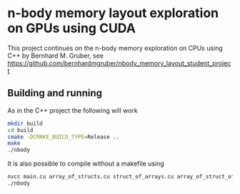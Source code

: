 # n-body memory layout exploration on GPUs using CUDA

This project continues on the n-body memory exploration on CPUs using C++ by Bernhard M. Gruber, see
https://github.com/bernhardmgruber/nbody_memory_layout_student_project

## Building and running

As in the C++ project the following will work
```bash
mkdir build
cd build
cmake -DCMAKE_BUILD_TYPE=Release ..
make
./nbody
```

It is also possible to compile without a makefile using
```bash
nvcc main.cu array_of_structs.cu struct_of_arrays.cu array_of_struct_of_arrays.cu
./nbody
```
